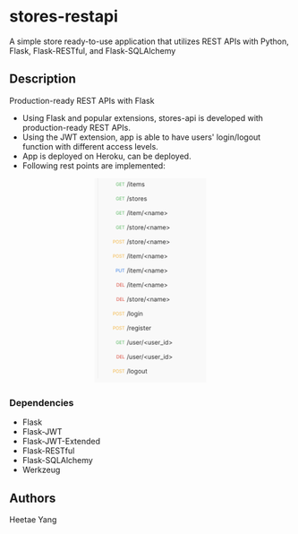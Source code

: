 # stores-restapi

A simple store ready-to-use application that utilizes REST APIs with Python, Flask, Flask-RESTful, and Flask-SQLAlchemy

## Description

Production-ready REST APIs with Flask
- Using Flask and popular extensions, stores-api is developed with production-ready REST APIs.
- Using the JWT extension, app is able to have users' login/logout function with different access levels.
- App is deployed on Heroku, can be deployed.
- Following rest points are implemented:

<p align="center">
<img src="api_lists.png" width="200">
</p>

### Dependencies
- Flask
- Flask-JWT
- Flask-JWT-Extended
- Flask-RESTful
- Flask-SQLAlchemy
- Werkzeug

## Authors

Heetae Yang
